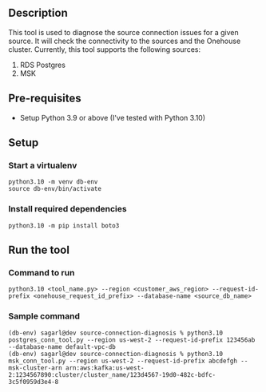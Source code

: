 ## Description
This tool is used to diagnose the source connection issues for a given source. It will check the connectivity to the sources and the Onehouse cluster.
Currently, this tool supports the following sources:
1. RDS Postgres
2. MSK

## Pre-requisites
* Setup Python 3.9 or above (I've tested with Python 3.10)

## Setup
### Start a virtualenv
```
python3.10 -m venv db-env
source db-env/bin/activate
```

### Install required dependencies
```
python3.10 -m pip install boto3
```

## Run the tool
### Command to run
```
python3.10 <tool_name.py> --region <customer_aws_region> --request-id-prefix <onehouse_request_id_prefix> --database-name <source_db_name>
```

### Sample command
```
(db-env) sagarl@dev source-connection-diagnosis % python3.10 postgres_conn_tool.py --region us-west-2 --request-id-prefix 123456ab --database-name default-vpc-db
(db-env) sagarl@dev source-connection-diagnosis % python3.10 msk_conn_tool.py --region us-west-2 --request-id-prefix abcdefgh --msk-cluster-arn arn:aws:kafka:us-west-2:1234567890:cluster/cluster_name/123d4567-19d0-482c-bdfc-3c5f0959d3e4-8
```

